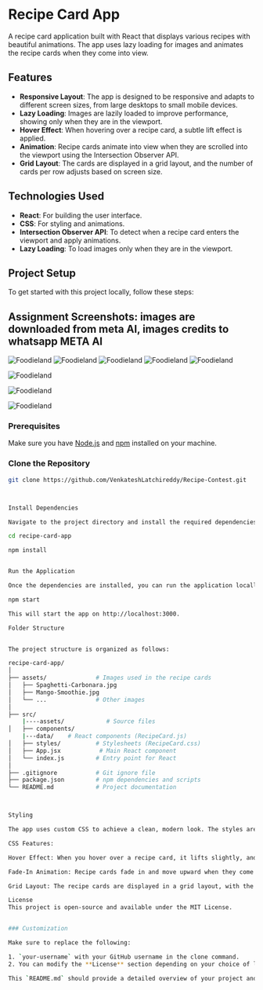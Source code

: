 # Recipe Card App

A recipe card application built with React that displays various recipes with beautiful animations. The app uses lazy loading for images and animates the recipe cards when they come into view.

## Features

- **Responsive Layout**: The app is designed to be responsive and adapts to different screen sizes, from large desktops to small mobile devices.
- **Lazy Loading**: Images are lazily loaded to improve performance, showing only when they are in the viewport.
- **Hover Effect**: When hovering over a recipe card, a subtle lift effect is applied.
- **Animation**: Recipe cards animate into view when they are scrolled into the viewport using the Intersection Observer API.
- **Grid Layout**: The cards are displayed in a grid layout, and the number of cards per row adjusts based on screen size.

## Technologies Used

- **React**: For building the user interface.
- **CSS**: For styling and animations.
- **Intersection Observer API**: To detect when a recipe card enters the viewport and apply animations.
- **Lazy Loading**: To load images only when they are in the viewport.

## Project Setup

To get started with this project locally, follow these steps:

## Assignment Screenshots: images are downloaded from meta AI, images credits to whatsapp META AI
![Foodieland](https://raw.githubusercontent.com/VenkateshLatchireddy/Foodieland/main/src/assets/s6.png
)
![Foodieland](https://raw.githubusercontent.com/VenkateshLatchireddy/Foodieland/main/src/assets/s1.png)
![Foodieland](https://raw.githubusercontent.com/VenkateshLatchireddy/Foodieland/main/recipe-contest/src/assets/s2.png)
![Foodieland](https://raw.githubusercontent.com/VenkateshLatchireddy/Foodieland/main/src/assets/s7.png)
![Foodieland](https://raw.githubusercontent.com/VenkateshLatchireddy/Foodieland/main/src/assets/s8.png)

![Foodieland](https://raw.githubusercontent.com/VenkateshLatchireddy/Foodieland/main/src/assets/s3.png)

![Foodieland](https://raw.githubusercontent.com/VenkateshLatchireddy/Foodieland/main/src/assets/s4.png)

![Foodieland](https://raw.githubusercontent.com/VenkateshLatchireddy/Foodieland/main/src/assets/s5.png)

### Prerequisites

Make sure you have [Node.js](https://nodejs.org/) and [npm](https://www.npmjs.com/) installed on your machine.

### Clone the Repository

```bash
git clone https://github.com/VenkateshLatchireddy/Recipe-Contest.git



Install Dependencies

Navigate to the project directory and install the required dependencies:

cd recipe-card-app

npm install


Run the Application

Once the dependencies are installed, you can run the application locally:

npm start

This will start the app on http://localhost:3000.

Folder Structure


The project structure is organized as follows:

recipe-card-app/
│
├── assets/              # Images used in the recipe cards
│   ├── Spaghetti-Carbonara.jpg
│   ├── Mango-Smoothie.jpg
│   └── ...              # Other images
│
├── src/     
    |----assets/            # Source files
│   ├── components/  
    |---data/    # React components (RecipeCard.js)
│   ├── styles/          # Stylesheets (RecipeCard.css)
│   ├── App.jsx           # Main React component
│   └── index.js         # Entry point for React
│
├── .gitignore           # Git ignore file
├── package.json         # npm dependencies and scripts
└── README.md            # Project documentation



Styling

The app uses custom CSS to achieve a clean, modern look. The styles are responsive, ensuring that the recipe cards adjust to different screen sizes.

CSS Features:

Hover Effect: When you hover over a recipe card, it lifts slightly, and the box-shadow increases.

Fade-In Animation: Recipe cards fade in and move upward when they come into the viewport, thanks to the Intersection Observer API.

Grid Layout: The recipe cards are displayed in a grid layout, with the number of cards per row adjusting based on the screen width.

License
This project is open-source and available under the MIT License.


### Customization

Make sure to replace the following:

1. `your-username` with your GitHub username in the clone command.
2. You can modify the **License** section depending on your choice of license (MIT is used here as an example).

This `README.md` should provide a detailed overview of your project and instructions for anyone who wants to contribute or run the project locally.


